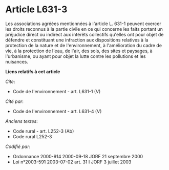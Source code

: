 # Article L631-3

Les associations agréées mentionnées à l'article L. 631-1 peuvent exercer les droits reconnus à la partie civile en ce qui
concerne les faits portant un préjudice direct ou indirect aux intérêts collectifs qu'elles ont pour objet de défendre et
constituant une infraction aux dispositions relatives à la protection de la nature et de l'environnement, à l'amélioration du
cadre de vie, à la protection de l'eau, de l'air, des sols, des sites et paysages, à l'urbanisme, ou ayant pour objet la
lutte contre les pollutions et les nuisances.

**Liens relatifs à cet article**

_Cite_:

  - Code de l'environnement - art. L631-1 (V)

_Cité par_:

  - Code de l'environnement - art. L631-4 (V)

_Anciens textes_:

  - Code rural - art. L252-3 (Ab)
  - Code rural L252-3

_Codifié par_:

  - Ordonnance 2000-914 2000-09-18 JORF 21 septembre 2000
  - Loi n°2003-591 2003-07-02 art. 31 I JORF 3 juillet 2003
